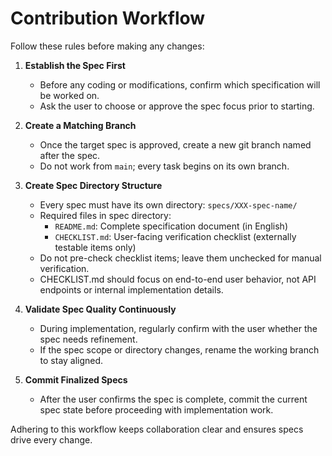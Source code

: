 # Contribution Workflow

Follow these rules before making any changes:

1. **Establish the Spec First**
   - Before any coding or modifications, confirm which specification will be worked on.
   - Ask the user to choose or approve the spec focus prior to starting.

2. **Create a Matching Branch**
   - Once the target spec is approved, create a new git branch named after the spec.
   - Do not work from `main`; every task begins on its own branch.

3. **Create Spec Directory Structure**
   - Every spec must have its own directory: `specs/XXX-spec-name/`
   - Required files in spec directory:
     - `README.md`: Complete specification document (in English)
     - `CHECKLIST.md`: User-facing verification checklist (externally testable items only)
   - Do not pre-check checklist items; leave them unchecked for manual verification.
   - CHECKLIST.md should focus on end-to-end user behavior, not API endpoints or internal implementation details.

4. **Validate Spec Quality Continuously**
   - During implementation, regularly confirm with the user whether the spec needs refinement.
   - If the spec scope or directory changes, rename the working branch to stay aligned.

5. **Commit Finalized Specs**
   - After the user confirms the spec is complete, commit the current spec state before proceeding with implementation work.

Adhering to this workflow keeps collaboration clear and ensures specs drive every change.
